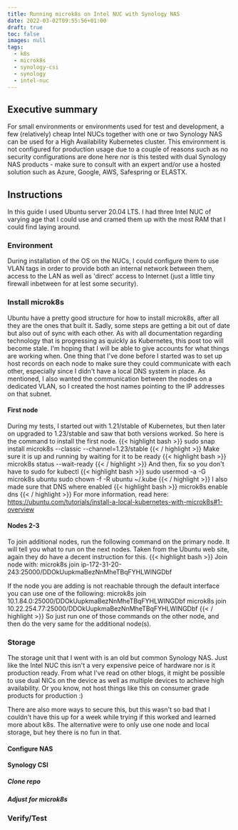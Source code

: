 ```yaml
---
title: Running microk8s on Intel NUC with Synology NAS
date: 2022-03-02T09:55:56+01:00
draft: true
toc: false
images: null
tags:
  - k8s
  - microk8s
  - synology-csi
  - synology
  - intel-nuc
---
```

## Executive summary

For small environments or environments used for test and development, a few (relatively) cheap Intel NUCs together with one or two Synology NAS can be used for a High Availability Kubernetes cluster. This environment is not configured for production usage due to a couple of reasons such as no security configurations are done here nor is this tested with dual Synology NAS products - make sure to consult with an expert and/or use a hosted solution such as Azure, Google, AWS, Safespring or ELASTX.

## Instructions

In this guide I used Ubuntu server 20.04 LTS. I had three Intel NUC of varying age that I could use and cramed them up with the most RAM that I could find laying around.

### Environment

During installation of the OS on the NUCs, I could configure them to use VLAN tags in order to provide both an internal network between them, access to the LAN as well as 'direct' access to Internet (just a little tiny firewall inbetween for at lest some security).

### Install microk8s

Ubuntu have a pretty good structure for how to install microk8s, after all they are the ones that built it. Sadly, some steps are getting a bit out of date but also out of sync with each other. As with all documentation regarding technology that is progressing as quickly as Kubernetes, this post too will become stale. I'm hoping that I will be able to give accounts for what things are working when.
One thing that I've done before I started was to set up host records on each node to make sure they could communicate with each other, especially since I didn't have a local DNS system in place. As mentioned, I also wanted the communication between the nodes on a dedicated VLAN, so I created the host names pointing to the IP addresses on that subnet.

#### First node

During my tests, I started out with 1.21/stable of Kubernetes, but then later on upgraded to 1.23/stable and saw that both versions worked. So here is the command to install the first node.
{{< highlight bash >}}
sudo snap install microk8s --classic --channel=1.23/stable
{{< / highlight >}}
Make sure it is up and running by waiting for it to be ready
{{< highlight bash >}}
microk8s status --wait-ready
{{< / highlight >}}
And then, fix so you don't have to sudo for kubectl
{{< highlight bash >}}
sudo usermod -a -G microk8s ubuntu
sudo chown -f -R ubuntu ~/.kube
{{< / highlight >}}
I also made sure that DNS where enabled
{{< highlight bash >}}
microk8s enable dns
{{< / highlight >}}
For more information, read here: <https://ubuntu.com/tutorials/install-a-local-kubernetes-with-microk8s#1-overview>

#### Nodes 2-3

To join additional nodes, run the following command on the primary node. It will tell you what to run on the next nodes.
Taken from the Ubuntu web site, again they do have a decent instruction for this.
{{< highlight bash >}}
Join node with:
microk8s join ip-172-31-20-243:25000/DDOkUupkmaBezNnMheTBqFYHLWINGDbf

If the node you are adding is not reachable through the default interface you can use one of the following:
microk8s join 10.1.84.0:25000/DDOkUupkmaBezNnMheTBqFYHLWINGDbf
microk8s join 10.22.254.77:25000/DDOkUupkmaBezNnMheTBqFYHLWINGDbf
{{< / highlight >}}
So just run one of those commands on the other node, and then do the very same for the additional node(s).

### Storage

The storage unit that I went with is an old but common Synology NAS. Just like the Intel NUC this isn't a very expensive peice of hardware nor is it production ready. From what I've read on other blogs, it might be possible to use dual NICs on the device as well as multiple devices to achieve high availability. Or you know, not host things like this on consumer grade products for production :)

There are also more ways to secure this, but this wasn't so bad that I couldn't have this up for a week while trying if this worked and learned more about k8s. The alternative were to only use one node and local storage, but hey there is no fun in that.

#### Configure NAS

#### Synology CSI

##### Clone repo

##### Adjust for microk8s

### Verify/Test

